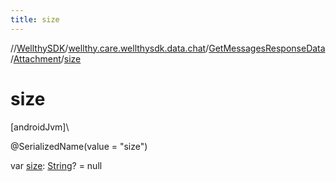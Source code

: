 ```yaml
---
title: size
---
```

//[WellthySDK](../../../../index.html)/[wellthy.care.wellthysdk.data.chat](../../index.html)/[GetMessagesResponseData](../index.html)/[Attachment](index.html)/[size](size.html)



# size



[androidJvm]\




@SerializedName(value = "size")



var [size](size.html): [String](https://kotlinlang.org/api/latest/jvm/stdlib/kotlin/-string/index.html)? = null




